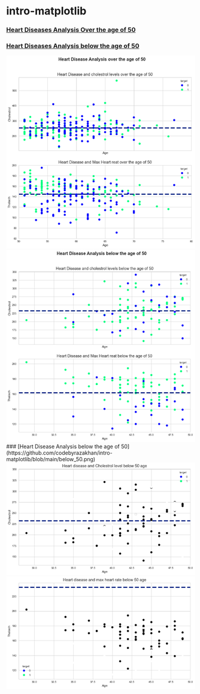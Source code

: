 # intro-matplotlib
### [Heart Diseases Analysis Over the age of 50](https://github.com/codebyrazakhan/intro-matplotlib/blob/main/heartdiesease.png)
### [Heart Diseases Analysis below the age of 50](https://github.com/codebyrazakhan/intro-matplotlib/blob/main/below_50_ana.png)
<img src = "https://github.com/codebyrazakhan/intro-matplotlib/blob/main/heartdiesease.png" />
<img src = "https://github.com/codebyrazakhan/intro-matplotlib/blob/main/below_50_ana.png" />
### [Heart Disease Analysis below the age of 50](https://github.com/codebyrazakhan/intro-matplotlib/blob/main/below_50.png)
<img src = "https://github.com/codebyrazakhan/intro-matplotlib/blob/main/below_50.png" />
<img src = "https://github.com/codebyrazakhan/intro-matplotlib/blob/main/max_below_50.png" />

